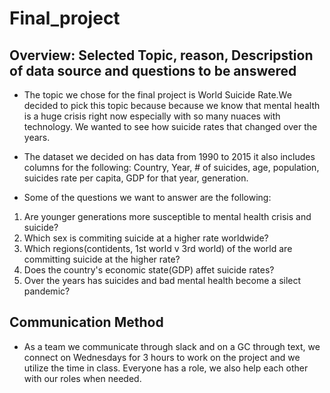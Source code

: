# Final_project

## Overview: Selected Topic, reason, Descripstion of data source and questions to be answered 

- The topic we chose for the final project is World Suicide Rate.We decided to pick this topic because because we know that mental health is a huge crisis right now especially with so many nuaces with technology. We wanted to see how suicide rates that changed over the years.

- The dataset we decided on has data from 1990 to 2015 it also includes columns for the following: Country, Year, # of suicides, age, population, suicides rate per capita, GDP for that year, generation. 

- Some of the questions we want to answer are the following:
1) Are younger generations more susceptible to mental health crisis and suicide?
2) Which sex is commiting suicide at a higher rate worldwide?
3) Which regions(contidents, 1st world v 3rd world) of the world are committing suicide at the higher rate?
4) Does the country's economic state(GDP) affet suicide rates?
5) Over the years has suicides and bad mental health become a silect pandemic?


## Communication Method

- As a team we communicate through slack and on a GC through text, we connect on Wednesdays for 3 hours to work on the project and we utilize the time in class. Everyone has a role, we also help each other with our roles when needed. 
